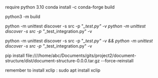 require python 3.10
conda install -c conda-forge build

python3 -m build

python -m unittest discover -s src -p "*_test.py" -v
python -m unittest discover -s src -p "*_test_integration.py" -v

python -m unittest discover -s src -p "*_test.py" -v && python -m unittest discover -s src -p "*_test_integration.py" -v 

pip install file:////home/abc/Documents/gits/project2/document-structure/dist/document-structure-0.0.0.tar.gz --force-reinstall


remember to install xclip : sudo apt install xclip

